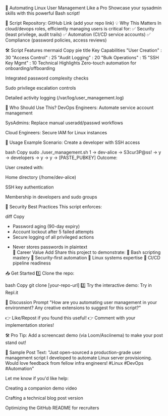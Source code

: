 🚀 Automating Linux User Management Like a Pro
Showcase your sysadmin skills with this powerful Bash script!

🔗 Script Repository: GitHub Link (add your repo link)
💡 Why This Matters
In cloud/devops roles, efficiently managing users is critical for:
✅ Security (least privilege, audit trails)
✅ Automation (CI/CD service accounts)
✅ Compliance (password policies, access reviews)

🛠️ Script Features
mermaid
Copy
pie
    title Key Capabilities
    "User Creation" : 30
    "Access Control" : 25
    "Audit Logging" : 20
    "Bulk Operations" : 15
    "SSH Key Mgmt" : 10
Technical Highlights
Zero-touch automation for onboarding/offboarding

Integrated password complexity checks

Sudo privilege escalation controls

Detailed activity logging (/var/log/user_management.log)

🎯 Who Should Use This?
DevOps Engineers: Automate service account management

SysAdmins: Replace manual useradd/passwd workflows

Cloud Engineers: Secure IAM for Linux instances

📝 Usage Example
Scenario: Create a developer with SSH access

bash
Copy
sudo ./user_management.sh
1 → dev-alice → S3cur3P@ss! → y → developers → y → y → [PASTE_PUBKEY]
Outcome:

User created with:

Home directory (/home/dev-alice)

SSH key authentication

Membership in developers and sudo groups

🔐 Security Best Practices
This script enforces:

diff
Copy
+ Password aging (90-day expiry)  
+ Account lockout after 5 failed attempts  
+ Secure logging of all privileged actions  
- Never stores passwords in plaintext  
💼 Career Value Add
Share this project to demonstrate:
🔹 Bash scripting mastery
🔹 Security-first automation
🔹 Linux systems expertise
🔹 CI/CD pipeline readiness

📥 Get Started
1️⃣ Clone the repo:

bash
Copy
git clone [your-repo-url]
2️⃣ Try the interactive demo:
Try in Repl.it

💬 Discussion Prompt
"How are you automating user management in your environment?
Any creative extensions to suggest for this script?"

👉 Like/Repost if you found this useful!
👉 Comment with your implementation stories!

🛠️ Pro Tip: Add a screencast demo (via Loom/Asciinema) to make your post stand out!

🔗 Sample Post Text:
"Just open-sourced a production-grade user management script I developed to automate Linux server provisioning. Would love feedback from fellow infra engineers! #Linux #DevOps #Automation"

Let me know if you'd like help:

Creating a companion demo video

Crafting a technical blog post version

Optimizing the GitHub README for recruiters
